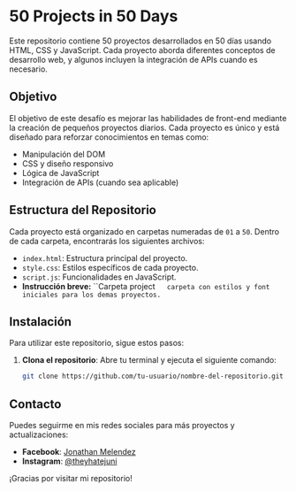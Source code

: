 # 50 Projects in 50 Days

Este repositorio contiene 50 proyectos desarrollados en 50 días usando HTML, CSS y JavaScript. Cada proyecto aborda diferentes conceptos de desarrollo web, y algunos incluyen la integración de APIs cuando es necesario.

## Objetivo

El objetivo de este desafío es mejorar las habilidades de front-end mediante la creación de pequeños proyectos diarios. Cada proyecto es único y está diseñado para reforzar conocimientos en temas como:
- Manipulación del DOM
- CSS y diseño responsivo
- Lógica de JavaScript
- Integración de APIs (cuando sea aplicable)

## Estructura del Repositorio

Cada proyecto está organizado en carpetas numeradas de `01` a `50`. Dentro de cada carpeta, encontrarás los siguientes archivos:
- `index.html`: Estructura principal del proyecto.
- `style.css`: Estilos específicos de cada proyecto.
- `script.js`: Funcionalidades en JavaScript.
- **Instrucción breve:** ``Carpeta project`   carpeta con estilos y font iniciales para los demas proyectos.`

## Instalación

Para utilizar este repositorio, sigue estos pasos:

1. **Clona el repositorio**: Abre tu terminal y ejecuta el siguiente comando:
   ```bash
   git clone https://github.com/tu-usuario/nombre-del-repositorio.git
## Contacto

Puedes seguirme en mis redes sociales para más proyectos y actualizaciones:

- **Facebook**: [Jonathan Melendez](https://www.facebook.com/jonathan.melendez.vtal?mibextid=LQQJ4d)
- **Instagram**: [@theyhatejuni](https://www.instagram.com/theyhatejuni?igsh=cDFsanVkNGt2c3g0)

¡Gracias por visitar mi repositorio!
